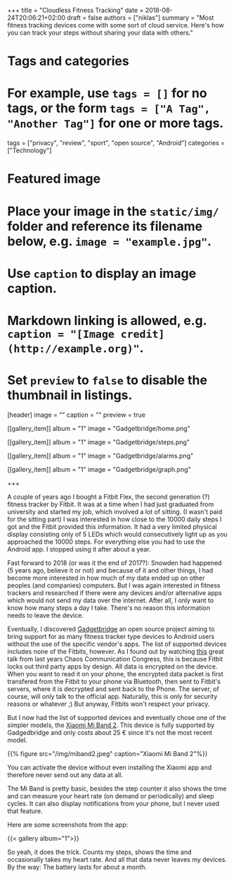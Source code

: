 +++
title = "Cloudless Fitness Tracking"
date = 2018-08-24T20:06:21+02:00
draft = false
authors = ["niklas"]
summary = "Most fitness tracking devices come with some sort of cloud service. Here's how you can track your steps without sharing your data with others."

# Tags and categories
# For example, use `tags = []` for no tags, or the form `tags = ["A Tag", "Another Tag"]` for one or more tags.
tags = ["privacy", "review", "sport", "open source", "Android"]
categories = ["Technology"]

# Featured image
# Place your image in the `static/img/` folder and reference its filename below, e.g. `image = "example.jpg"`.
# Use `caption` to display an image caption.
#   Markdown linking is allowed, e.g. `caption = "[Image credit](http://example.org)"`.
# Set `preview` to `false` to disable the thumbnail in listings.
[header]
image = ""
caption = ""
preview = true

[[gallery_item]]
album = "1"
image = "Gadgetbridge/home.png"

[[gallery_item]]
album = "1"
image = "Gadgetbridge/steps.png"

[[gallery_item]]
album = "1"
image = "Gadgetbridge/alarms.png"

[[gallery_item]]
album = "1"
image = "Gadgetbridge/graph.png"

+++

A couple of years ago I bought a Fitbit Flex, the second generation (?) fitness tracker by Fitbit. It was at a time when I had just graduated from university and started my job, which involved a lot of sitting. (I wasn't paid for the sitting part) I was interested in how close to the 10000 daily steps I got and the Fitbit provided this information. It had a very limited physical display consisting only of 5 LEDs which would consecutively light up as you approached the 10000 steps. For everything else you had to use the Android app. I stopped using it after about a year.

Fast forward to 2018 (or was it the end of 2017?): Snowden had happened (5 years ago, believe it or not) and because of it and other things, I had become more interested in how much of my data ended up on other peoples (and companies) computers. But I was again interested in fitness trackers and researched if there were any devices and/or alternative apps which would not send my data over the internet. After all, I only want to know how many steps a day I take. There's no reason this information needs to leave the device.

Eventually, I discovered [Gadgetbridge](https://gadgetbridge.org/) an open source project aiming to bring support for as many fitness tracker type devices to Android users without the use of the specific vendor's apps. The list of supported devices includes none of the Fitbits, however. As I found out by watching [this](https://media.ccc.de/v/34c3-8908-doping_your_fitbit) great talk from last years Chaos Communication Congress, this is because Fitbit locks out third party apps by design. All data is encrypted on the device. When you want to read it on your phone, the encrypted data packet is first transfered from the Fitbit to your phone via Bluetooth, then sent to Fitbit's servers, where it is decrypted and sent back to the Phone. The server, of course, will only talk to the official app. Naturally, this is only for security reasons or whatever ;) But anyway, Fitbits won't respect your privacy.


But I now had the list of supported devices and eventually chose one of the simpler models, the [Xiaomi Mi Band 2](https://en.wikipedia.org/wiki/Xiaomi_Mi_Band_2). This device is fully supported by Gadgedbridge and only costs about 25 € since it's not the most recent model.

{{% figure src="/img/miband2.jpeg" caption="Xiaomi Mi Band 2"%}}

You can activate the device without even installing the Xiaomi app and therefore never send out any data at all.

The Mi Band is pretty basic, besides the step counter it also shows the time and can measure your heart rate (on demand or periodically) and sleep cycles. It can also display notifications from your phone, but I never used that feature.

Here are some screenshots from the app:

{{< gallery album="1">}}


So yeah, it does the trick. Counts my steps, shows the time and occasionally takes my heart rate. And all that data never leaves my devices. By the way: The battery lasts for about a month.
